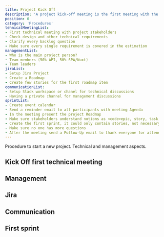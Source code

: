 ```yaml
---
title: Project Kick Off
description: 'A project kick-off meeting is the first meeting with the project team and the client of the project where applicable. This meeting is the time to establish common goals and the purpose of the project.'
position: 6
category: 'Procedures'
tehnicalMeetingList:
- First technical meeting with project stakeholders
- Check design and other technical requirements
- Clarify every backlog question
- Make sure every single requirement is covered in the estimation
managementList:
- Who is the main project person?
- Team members (50% API, 50% SPA/Nuxt)
- Team leaders
jiraList:
- Setup Jira Project
- Create a Roadmap
- Create few stories for the first roadmap item
communicationList:
- Setup Slack workspace or chanel for technical discussions
- Having a private channel for management discussions
sprintList:
- Create event calendar
- Send a reminder email to all participants with meeting Agenda
- In the meeting present the project Roadmap
- Make sure stakeholders understand notions as <code>epic, story, task, bug</code>
- Create the first sprint, it could only contain stories, not necessary tasks
- Make sure no one has more questions
- After the meeting send a Follow-Up email to thank everyone for attendance and reminder everyone what they have to do in the current sprint
---
```



Procedure to start a new project. Technical and management aspects.

## Kick Off first technical meeting
<base-list :list="tehnicalMeetingList"></base-list>

## Management
<base-list :list="managementList"></base-list>

## Jira
<base-list :list="jiraList"></base-list>

## Communication
<base-list :list="communicationList"></base-list>

## First sprint
<base-list :list="sprintList"></base-list>




